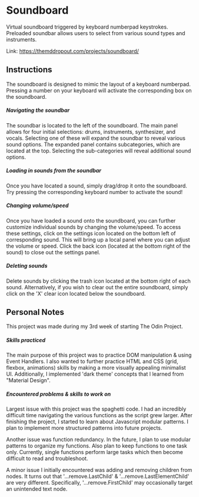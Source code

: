 # Soundboard
Virtual soundboard triggered by keyboard numberpad keystrokes. Preloaded soundbar allows users to select from various sound types and instruments. 

Link: https://themddropout.com/projects/soundboard/

## Instructions
The soundboard is designed to mimic the layout of a keyboard numberpad. Pressing a number on your keyboard will activate the corresponding box on the soundboard.

##### Navigating the soundbar
The soundbar is located to the left of the soundboard. The main panel allows for four initial selections: drums, instruments, synthesizer, and vocals. Selecting one of these will expand the soundbar to reveal various sound options. The expanded panel contains subcategories, which are located at the top. Selecting the sub-categories will reveal additional sound options. 

##### Loading in sounds from the soundbar
Once you have located a sound, simply drag/drop it onto the soundboard. Try pressing the corresponding keyboard number to activate the sound!

##### Changing volume/speed
Once you have loaded a sound onto the soundboard, you can further customize individual sounds by changing the volume/speed. To access these settings, click on the settings icon located on the bottom left of corresponding sound. This will bring up a local panel where you can adjust the volume or speed. Click the back icon (located at the bottom right of the sound) to close out the settings panel. 

##### Deleting sounds
Delete sounds by clicking the trash icon located at the bottom right of each sound. Alternatively, if you wish to clear out the entire soundboard, simply click on the 'X' clear icon located below the soundboard. 

## Personal Notes
This project was made during my 3rd week of starting The Odin Project. 
##### Skills practiced 
The main purpose of this project was to practice DOM manipulation & using Event Handlers. I also wanted to further practice HTML and CSS (grid, flexbox, animations) skills by making a more visually appealing minimalist UI. Additionally, I implemented 'dark theme' concepts that I learned from "Material Design". 
##### Encountered problems & skills to work on
Largest issue with this project was the spaghetti code. I had an incredibly difficult time navigating the various functions as the script grew larger. After finishing the project, I started to learn about Javascript modular patterns. I plan to implement more structured patterns into future projects. 

Another issue was function redundancy. In the future, I plan to use modular patterns to organize my functions. Also plan to keep functions to one task only. Currently, single functions perform large tasks which then become difficult to read and troubleshoot. 

A minor issue I initially encountered was adding and removing children from nodes. It turns out that '...remove.LastChild' & '...remove.LastElementChild' are very different. Specifically, '...remove.FirstChild' may occasionally target an unintended text node.

